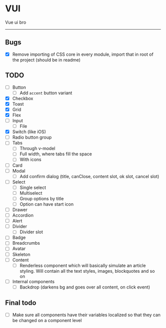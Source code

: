 # VUI

Vue ui bro

---

## Bugs

- [x] Remove importing of CSS core in every module, import that in root of the project (should be in readme)

## TODO

- [ ] Button
  - [ ] Add `accent` button variant
- [x] Checkbox
- [x] Toast
- [x] Grid
- [x] Flex
- [ ] Input
  - [ ] File
- [x] Switch (like iOS)
- [ ] Radio button group
- [ ] Tabs
  - [ ] Through v-model
  - [ ] Full width, where tabs fill the space
  - [ ] With icons
- [ ] Card
- [ ] Modal
  - [ ] Add confirm dialog (title, canClose, content slot, ok slot, cancel slot)
- [ ] Select
  - [ ] Single select
  - [ ] Multiselect
  - [ ] Group options by title
  - [ ] Option can have start icon
- [ ] Drawer
- [ ] Accordion
- [ ] Alert
- [ ] Divider
  - [ ] Divider slot
- [ ] Badge
- [ ] Breadcrumbs
- [ ] Avatar
- [ ] Skeleton
- [ ] Content
  - [ ] Renderless component which will basically simulate an article styling. Will contain all the text styles, images, blockquotes and so on

- [ ] Internal components
  - [ ] Backdrop (darkens bg and goes over all content, on click event)

## Final todo

- [ ] Make sure all components have their variables localized so that they can be changed on a component level
